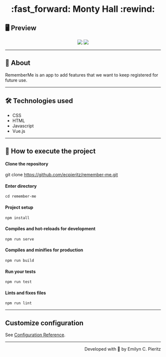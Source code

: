 <h1 align = "center"> :fast_forward: Monty Hall :rewind: </h1>

## 🖥 Preview
<p align = "center">
  <img src = "https://github.com/ecpieritz/xxx" max-width = "601">
  <img src = "https://github.com/ecpieritz/xxx" max-width = "601">
</p>

---

## 📖 About
<p>RememberMe is an app to add features that we want to keep registered for future use.</p>

---

## 🛠 Technologies used
- CSS
- HTML
- Javascript
- Vue.js

---


## 🚀 How to execute the project
#### Clone the repository
git clone https://github.com/ecpieritz/remember-me.git

#### Enter directory
`cd remember-me`

#### Project setup
`npm install`

#### Compiles and hot-reloads for development
`npm run serve`

#### Compiles and minifies for production
`npm run build`

#### Run your tests
`npm run test`

#### Lints and fixes files
`npm run lint`

---
## Customize configuration
See [Configuration Reference](https://cli.vuejs.org/config/).

---
<p align = "right">Developed with 💙 by Emilyn C. Pieritz</p>

